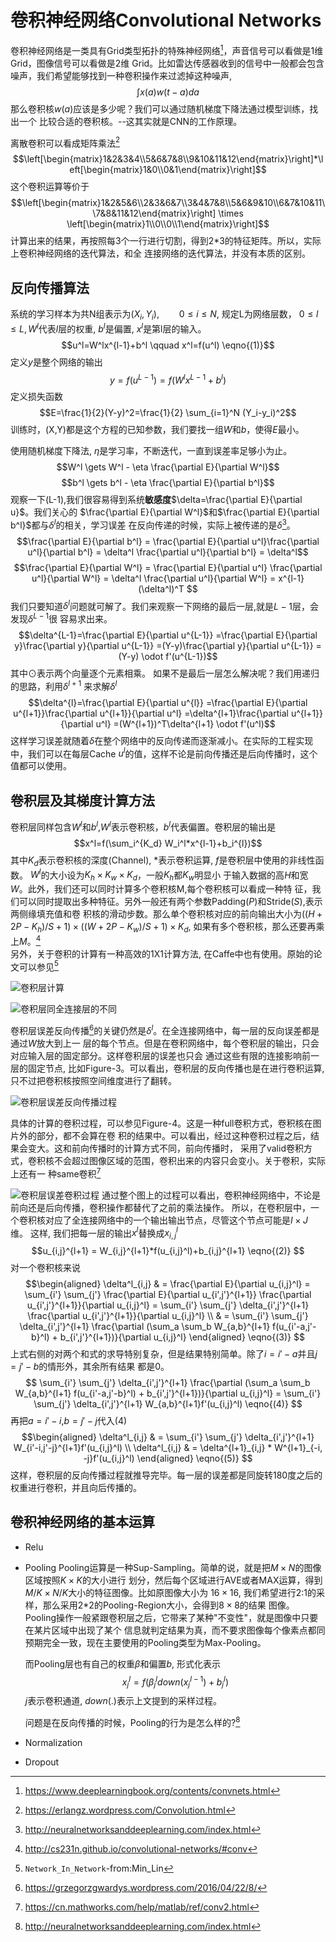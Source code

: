 # 卷积神经网络Convolutional Networks

卷积神经网络是一类具有Grid类型拓扑的特殊神经网络[^1]，声音信号可以看做是1维Grid，图像信号可以看做是2维
Grid。比如雷达传感器收到的信号中一般都会包含噪声，我们希望能够找到一种卷积操作来过滤掉这种噪声,
$$\int x(a)w(t-a)da$$那么卷积核$w(a)$应该是多少呢？我们可以通过随机梯度下降法通过模型训练，找出一个
比较合适的卷积核。--这其实就是CNN的工作原理。

离散卷积可以看成矩阵乘法[^2]
$$\left[\begin{matrix}1&2&3&4\\5&6&7&8\\9&10&11&12\end{matrix}\right]*\left[\begin{matrix}1&0\\0&1\end{matrix}\right]$$
这个卷积运算等价于
$$\left[\begin{matrix}1&2&5&6\\2&3&6&7\\3&4&7&8\\5&6&9&10\\6&7&10&11\\7&8&11&12\end{matrix}\right] \times \left[\begin{matrix}1\\0\\0\\1\end{matrix}\right]$$
计算出来的结果，再按照每3个一行进行切割，得到2*3的特征矩阵。所以，实际上卷积神经网络的迭代算法，和全
连接网络的迭代算法，并没有本质的区别。

## 反向传播算法
系统的学习样本为共N组表示为$(X_i,Y_i), \qquad 0 \leqslant i\leqslant N$, 规定L为网络层数，
$0 \leqslant l \leqslant L, W^l$代表$l$层的权重, $b^l$是偏置, $x^l$是第l层的输入。
$$u^l=W^lx^{l-1}+b^l \qquad x^l=f(u^l) \eqno{(1)}$$ 
定义$y$是整个网络的输出 $$y=f(u^{L-1})=f (W^l x^{L-1} + b^l) $$
定义损失函数$$E=\frac{1}{2}(Y-y)^2=\frac{1}{2} \sum_{i=1}^N (Y_i-y_i)^2$$ 
训练时，(X,Y)都是这个方程的已知参数，我们要找一组$W$和$b$，使得$E$最小。

使用随机梯度下降法, $\eta$是学习率，不断迭代，一直到误差率足够小为止。
$$W^l \gets W^l - \eta \frac{\partial E}{\partial W^l}$$ 
$$b^l \gets b^l - \eta \frac{\partial E}{\partial b^l}$$
观察一下(L-1),我们很容易得到系统**敏感度**$\delta=\frac{\partial E}{\partial u}$。我们关心的
$\frac{\partial E}{\partial W^l}$和$\frac{\partial E}{\partial b^l}$都与$\delta^l$的相关，学习误差
在反向传递的时候，实际上被传递的是$\delta$[^3]。
$$\frac{\partial E}{\partial b^l} = \frac{\partial E}{\partial u^l}\frac{\partial u^l}{\partial b^l} 
                                  = \delta^l \frac{\partial u^l}{\partial b^l} = \delta^l$$
$$\frac{\partial E}{\partial W^l} = \frac{\partial E}{\partial u^l} \frac{\partial u^l}{\partial W^l} 
                                  = \delta^l \frac{\partial u^l}{\partial W^l}
                                  = x^{l-1}(\delta^l)^T $$
我们只要知道$\delta^l$问题就可解了。我们来观察一下网络的最后一层,就是$L-1$层，会发现$\delta^{L-1}$很
容易求出来。
$$\delta^{L-1}=\frac{\partial E}{\partial u^{L-1}}
              =\frac{\partial E}{\partial y}\frac{\partial y}{\partial u^{L-1}}
              =(Y-y)\frac{\partial y}{\partial u^{L-1}} 
              =(Y-y) \odot f'(u^{L-1})$$
其中$\odot$表示两个向量逐个元素相乘。 如果不是最后一层怎么解决呢？我们用递归的思路，利用$\delta^{l+1}$
来求解$\delta^l$
$$\delta^{l}=\frac{\partial E}{\partial u^{l}}
            =\frac{\partial E}{\partial u^{l+1}}\frac{\partial u^{l+1}}{\partial u^l}
            =\delta^{l+1}\frac{\partial u^{l+1}}{\partial u^l}
            =(W^{l+1})^T\delta^{l+1} \odot f'(u^l)$$
这样学习误差就随着$\delta$在整个网络中的反向传递而逐渐减小。在实际的工程实现中，我们可以在每层Cache
$u^l$的值，这样不论是前向传播还是后向传播时，这个值都可以使用。


## 卷积层及其梯度计算方法
卷积层同样包含$W^l$和$b^l$,$W^l$表示卷积核，$b^l$代表偏置。卷积层的输出是
$$x^l=f(\sum_i^{K_d} W_i^l*x^{l-1}+b_i^{l})$$ 其中$K_d$表示卷积核的深度(Channel), $*$表示卷积运算, 
$f$是卷积层中使用的非线性函数。 $W^l$的大小设为$K_h \times K_w \times K_d$，一般$K_h$都$K_w$明显小
于输入数据的高$H$和宽$W$。此外，我们还可以同时计算多个卷积核M,每个卷积核可以看成一种特
征，我们可以同时提取出多种特征。另外一般还有两个参数Padding($P$)和Stride($S$),表示两侧缘填充值和卷
积核的滑动步数。那么单个卷积核对应的前向输出大小为$((H+2P-K_h)/S+1) \times ((W+2P-K_w)/S+1) \times K_d$,
如果有多个卷积核，那么还要再乘上$M$。[^4]   
另外，关于卷积的计算有一种高效的1X1计算方法, 在Caffe中也有使用。原始的论文可以参见[^5]

![卷积层计算](Con-Layer.png)

![卷积层同全连接层的不同](MLP-CNN-Transform.png)

卷积层误差反向传播[^6]的关键仍然是$\delta^l$。在全连接网络中，每一层的反向误差都是通过$W$放大到上一
层的每个节点。但是在卷积网络中，每个卷积层的输出，只会对应输入层的固定部分。这样卷积层的误差也只会
通过这些有限的连接影响前一层的固定节点, 比如Figure-3。可以看出，卷积层的反向传播也是在进行卷积运算,
只不过把卷积核按照空间维度进行了翻转。

![卷积层误差反向传播过程](Conv-BP-1.png)

具体的计算的卷积过程，可以参见Figure-4。这是一种full卷积方式，卷积核在图片外的部分，都不会算在卷
积的结果中。可以看出，经过这种卷积过程之后，结果会变大。这和前向传播时的计算方式不同，前向传播时，
采用了valid卷积方式，卷积核不会超过图像区域的范围，卷积出来的内容只会变小。关于卷积，实际上还有一
种same卷积[^7]

![卷积层误差卷积过程](Conv-BP-3.png)
通过整个图上的过程可以看出，卷积神经网络中，不论是前向还是后向传播，卷积操作都替代了之前的乘法操作。
所以，在卷积层中，一个卷积核对应了全连接网络中的一个输出输出节点，尽管这个节点可能是$I\times J$维。
这样, 我们把每一层的输出$x^l$替换成$x_{i,j}^l$ 
$$u_{i,j}^{l+1} = W_{i,j}^{l+1}*f(u_{i,j}^l)+b_{i,j}^{l+1} \eqno{(2)} $$
对一个卷积核来说
$$\begin{aligned} 
  \delta^l_{i,j} & = \frac{\partial E}{\partial u_{i,j}^l} 
                 = \sum_{i'} \sum_{j'} \frac{\partial E}{\partial u_{i',j'}^{l+1}} \frac{\partial u_{i',j'}^{l+1}}{\partial u_{i,j}^l} 
                 = \sum_{i'} \sum_{j'} \delta_{i',j'}^{l+1} \frac{\partial u_{i',j'}^{l+1}}{\partial u_{i,j}^l}  \\
                 & = \sum_{i'} \sum_{j'} \delta_{i',j'}^{l+1} \frac{\partial (\sum_a \sum_b W_{a,b}^{l+1} f(u_{i'-a,j'-b}^l) + b_{i',j'}^{l+1})}{\partial u_{i,j}^l} 
  \end{aligned} \eqno{(3)} $$ 
上式右侧的对两个和式的求导特别复杂，但是结果特别简单。除了$i=i'-a$并且$j=j'-b$的情形外，其余所有结果
都是0。
$$
\sum_{i'} \sum_{j'} \delta_{i',j'}^{l+1} \frac{\partial (\sum_a \sum_b W_{a,b}^{l+1} f(u_{i'-a,j'-b}^l) + b_{i',j'}^{l+1})}{\partial u_{i,j}^l} 
= \sum_{i'} \sum_{j'} \delta_{i',j'}^{l+1} W_{a,b}^{l+1}f'(u_{i,j}^l)
\eqno{(4)} $$ 
再把$a=i'-i$,$b=j'-j$代入(4) 
$$\begin{aligned}
  \delta^l_{i,j} & =  \sum_{i'} \sum_{j'} \delta_{i',j'}^{l+1} W_{i'-i,j'-j}^{l+1}f'(u_{i,j}^l) \\
  \delta^l_{i,j} & = \delta^{l+1}_{i,j} * W^{l+1}_{-i, -j}f'(u_{i,j}^l) 
   \end{aligned} \eqno{(5)} $$
这样，卷积层的反向传播过程就推导完毕。每一层的误差都是同旋转180度之后的权重进行卷积，并且向后传播的。


## 卷积神经网络的基本运算
- Relu
- Pooling 
   Pooling运算是一种Sup-Sampling。简单的说，就是把$M \times N$的图像区域按照$K \times K$的大小进行
   划分，然后每个区域进行AVE或者MAX运算，得到$M/K \times N/K$大小的特征图像。比如原图像大小为
   $16 \times 16$, 我们希望进行2:1的采样，那么采用2*2的Pooling-Region大小，会得到$8 \times 8$的结果
   图像。Pooling操作一般紧跟卷积层之后，它带来了某种"不变性"，就是图像中只要在某片区域中出现了某个
   信息就判定结果为真，而不要求图像每个像素点都同预期完全一致，现在主要使用的Pooling类型为Max-Pooling。
   
   而Pooling层也有自己的权重$\beta$和偏置$b$, 形式化表示
   $$x_j^l=f(\beta_{j}^{l} down(x_j^{l-1}) + b_j^l)$$ $j$表示卷积通道, $down(.)$表示上文提到的采样过程。
    
   问题是在反向传播的时候，Pooling的行为是怎么样的?[^3]
- Normalization
- Dropout

[^1]: https://www.deeplearningbook.org/contents/convnets.html
[^2]: https://erlangz.wordpress.com/Convolution.html
[^3]: http://neuralnetworksanddeeplearning.com/index.html
[^4]: http://cs231n.github.io/convolutional-networks/#conv
[^5]: `Network_In_Network`-from:Min_Lin
[^6]: https://grzegorzgwardys.wordpress.com/2016/04/22/8/
[^7]: https://cn.mathworks.com/help/matlab/ref/conv2.html



